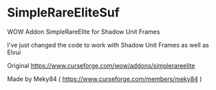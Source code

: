 # SimpleRareEliteSuf
WOW Addon SimpleRareElite for Shadow Unit Frames

I've just changed the code to work with Shadow Unit Frames as well as Elvui


Original https://www.curseforge.com/wow/addons/simplerareelite

Made by Meky84 ( https://www.curseforge.com/members/meky84 )
